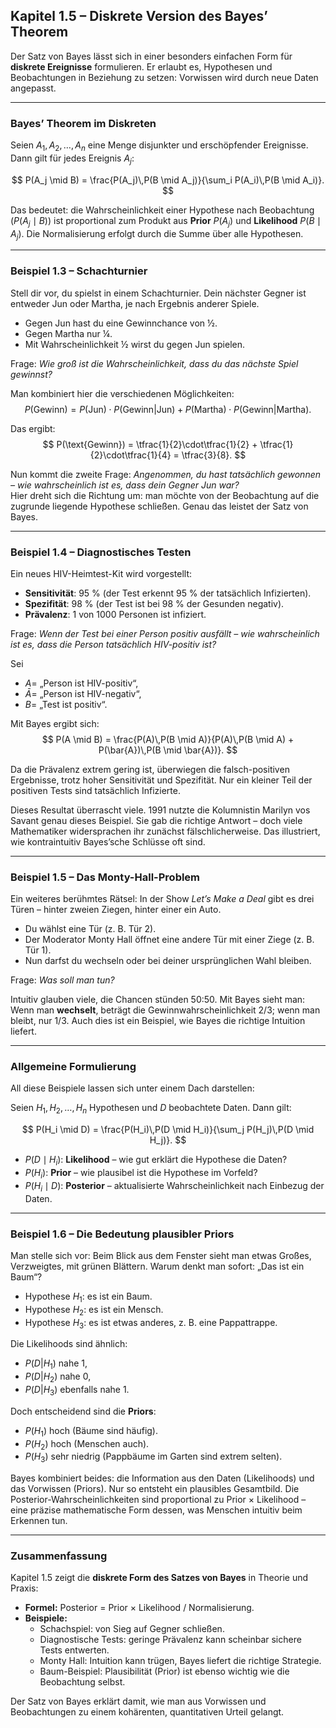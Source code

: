 ## Kapitel 1.5 – Diskrete Version des Bayes’ Theorem

Der Satz von Bayes lässt sich in einer besonders einfachen Form für **diskrete Ereignisse** formulieren. Er erlaubt es, Hypothesen und Beobachtungen in Beziehung zu setzen: Vorwissen wird durch neue Daten angepasst.

---

### Bayes’ Theorem im Diskreten

Seien $A_1, A_2, \dots, A_n$ eine Menge disjunkter und erschöpfender Ereignisse. Dann gilt für jedes Ereignis $A_j$:

$$
P(A_j \mid B) = \frac{P(A_j)\,P(B \mid A_j)}{\sum_i P(A_i)\,P(B \mid A_i)}.
$$

Das bedeutet: die Wahrscheinlichkeit einer Hypothese nach Beobachtung ($P(A_j \mid B)$) ist proportional zum Produkt aus **Prior** $P(A_j)$ und **Likelihood** $P(B \mid A_j)$. Die Normalisierung erfolgt durch die Summe über alle Hypothesen.

---

### Beispiel 1.3 – Schachturnier

Stell dir vor, du spielst in einem Schachturnier. Dein nächster Gegner ist entweder Jun oder Martha, je nach Ergebnis anderer Spiele.  

- Gegen Jun hast du eine Gewinnchance von ½.  
- Gegen Martha nur ¼.  
- Mit Wahrscheinlichkeit ½ wirst du gegen Jun spielen.  

Frage: *Wie groß ist die Wahrscheinlichkeit, dass du das nächste Spiel gewinnst?*

Man kombiniert hier die verschiedenen Möglichkeiten:  
$$
P(\text{Gewinn}) = P(\text{Jun}) \cdot P(\text{Gewinn|Jun}) + P(\text{Martha}) \cdot P(\text{Gewinn|Martha}).
$$

Das ergibt:
$$
P(\text{Gewinn}) = \tfrac{1}{2}\cdot\tfrac{1}{2} + \tfrac{1}{2}\cdot\tfrac{1}{4} = \tfrac{3}{8}.
$$

Nun kommt die zweite Frage: *Angenommen, du hast tatsächlich gewonnen – wie wahrscheinlich ist es, dass dein Gegner Jun war?*  
Hier dreht sich die Richtung um: man möchte von der Beobachtung auf die zugrunde liegende Hypothese schließen. Genau das leistet der Satz von Bayes.

---

### Beispiel 1.4 – Diagnostisches Testen

Ein neues HIV-Heimtest-Kit wird vorgestellt:  
- **Sensitivität**: 95 % (der Test erkennt 95 % der tatsächlich Infizierten).  
- **Spezifität**: 98 % (der Test ist bei 98 % der Gesunden negativ).  
- **Prävalenz**: 1 von 1000 Personen ist infiziert.  

Frage: *Wenn der Test bei einer Person positiv ausfällt – wie wahrscheinlich ist es, dass die Person tatsächlich HIV-positiv ist?*

Sei  
- $A =$ „Person ist HIV-positiv“,  
- $\bar{A} =$ „Person ist HIV-negativ“,  
- $B =$ „Test ist positiv“.  

Mit Bayes ergibt sich:
$$
P(A \mid B) = \frac{P(A)\,P(B \mid A)}{P(A)\,P(B \mid A) + P(\bar{A})\,P(B \mid \bar{A})}.
$$

Da die Prävalenz extrem gering ist, überwiegen die falsch-positiven Ergebnisse, trotz hoher Sensitivität und Spezifität. Nur ein kleiner Teil der positiven Tests sind tatsächlich Infizierte.  

Dieses Resultat überrascht viele. 1991 nutzte die Kolumnistin Marilyn vos Savant genau dieses Beispiel. Sie gab die richtige Antwort – doch viele Mathematiker widersprachen ihr zunächst fälschlicherweise. Das illustriert, wie kontraintuitiv Bayes’sche Schlüsse oft sind.

---

### Beispiel 1.5 – Das Monty-Hall-Problem

Ein weiteres berühmtes Rätsel: In der Show *Let’s Make a Deal* gibt es drei Türen – hinter zweien Ziegen, hinter einer ein Auto.  

- Du wählst eine Tür (z. B. Tür 2).  
- Der Moderator Monty Hall öffnet eine andere Tür mit einer Ziege (z. B. Tür 1).  
- Nun darfst du wechseln oder bei deiner ursprünglichen Wahl bleiben.  

Frage: *Was soll man tun?*

Intuitiv glauben viele, die Chancen stünden 50:50. Mit Bayes sieht man: Wenn man **wechselt**, beträgt die Gewinnwahrscheinlichkeit 2/3; wenn man bleibt, nur 1/3. Auch dies ist ein Beispiel, wie Bayes die richtige Intuition liefert.

---

### Allgemeine Formulierung

All diese Beispiele lassen sich unter einem Dach darstellen:  

Seien $H_1, H_2, \dots, H_n$ Hypothesen und $D$ beobachtete Daten. Dann gilt:

$$
P(H_i \mid D) = \frac{P(H_i)\,P(D \mid H_i)}{\sum_j P(H_j)\,P(D \mid H_j)}.
$$

- $P(D \mid H_i)$: **Likelihood** – wie gut erklärt die Hypothese die Daten?  
- $P(H_i)$: **Prior** – wie plausibel ist die Hypothese im Vorfeld?  
- $P(H_i \mid D)$: **Posterior** – aktualisierte Wahrscheinlichkeit nach Einbezug der Daten.  

---

### Beispiel 1.6 – Die Bedeutung plausibler Priors

Man stelle sich vor: Beim Blick aus dem Fenster sieht man etwas Großes, Verzweigtes, mit grünen Blättern. Warum denkt man sofort: „Das ist ein Baum“?

- Hypothese $H_1$: es ist ein Baum.  
- Hypothese $H_2$: es ist ein Mensch.  
- Hypothese $H_3$: es ist etwas anderes, z. B. eine Pappattrappe.  

Die Likelihoods sind ähnlich:  
- $P(D|H_1)$ nahe 1,  
- $P(D|H_2)$ nahe 0,  
- $P(D|H_3)$ ebenfalls nahe 1.  

Doch entscheidend sind die **Priors**:  
- $P(H_1)$ hoch (Bäume sind häufig).  
- $P(H_2)$ hoch (Menschen auch).  
- $P(H_3)$ sehr niedrig (Pappbäume im Garten sind extrem selten).  

Bayes kombiniert beides: die Information aus den Daten (Likelihoods) und das Vorwissen (Priors). Nur so entsteht ein plausibles Gesamtbild. Die Posterior-Wahrscheinlichkeiten sind proportional zu Prior × Likelihood – eine präzise mathematische Form dessen, was Menschen intuitiv beim Erkennen tun.

---

### Zusammenfassung

Kapitel 1.5 zeigt die **diskrete Form des Satzes von Bayes** in Theorie und Praxis:  

- **Formel:** Posterior = Prior × Likelihood / Normalisierung.  
- **Beispiele:**  
  - Schachspiel: von Sieg auf Gegner schließen.  
  - Diagnostische Tests: geringe Prävalenz kann scheinbar sichere Tests entwerten.  
  - Monty Hall: Intuition kann trügen, Bayes liefert die richtige Strategie.  
  - Baum-Beispiel: Plausibilität (Prior) ist ebenso wichtig wie die Beobachtung selbst.  

Der Satz von Bayes erklärt damit, wie man aus Vorwissen und Beobachtungen zu einem kohärenten, quantitativen Urteil gelangt.

